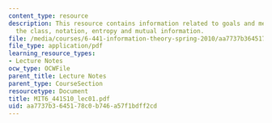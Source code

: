 ```yaml
---
content_type: resource
description: This resource contains information related to goals and mechanics of
  the class, notation, entropy and mutual information.
file: /media/courses/6-441-information-theory-spring-2010/aa7737b3645178c0b746a57f1bdff2cd_MIT6_441S10_lec01.pdf
file_type: application/pdf
learning_resource_types:
- Lecture Notes
ocw_type: OCWFile
parent_title: Lecture Notes
parent_type: CourseSection
resourcetype: Document
title: MIT6_441S10_lec01.pdf
uid: aa7737b3-6451-78c0-b746-a57f1bdff2cd
---
```

